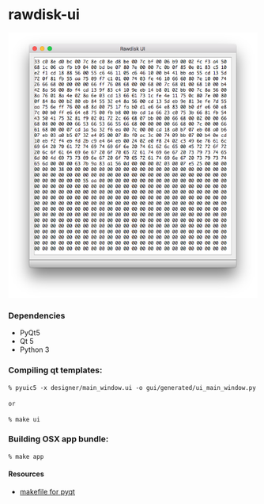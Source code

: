 # rawdisk-ui

![Main Window](/docs/screens/screen01.png?raw=true "Main Window")

### Dependencies

* PyQt5
* Qt 5
* Python 3

### Compiling qt templates:

    % pyuic5 -x designer/main_window.ui -o gui/generated/ui_main_window.py

    or

    % make ui

### Building OSX app bundle:
    
    % make app

#### Resources

* [makefile for pyqt](https://mplicka.cz/en/blog/compiling-ui-and-resource-files-with-pyqt)